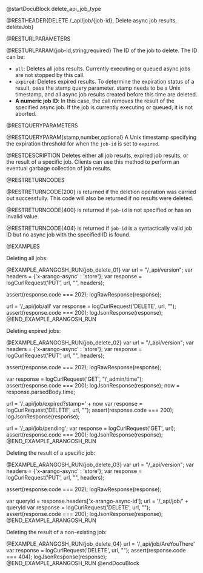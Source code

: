 
@startDocuBlock delete_api_job_type

@RESTHEADER{DELETE /_api/job/{job-id}, Delete async job results, deleteJob}

@RESTURLPARAMETERS

@RESTURLPARAM{job-id,string,required}
The ID of the job to delete. The ID can be:
- `all`: Deletes all jobs results. Currently executing or queued async
  jobs are not stopped by this call.
- `expired`: Deletes expired results. To determine the expiration status of a
  result, pass the stamp query parameter. stamp needs to be a Unix timestamp,
  and all async job results created before this time are deleted.
- **A numeric job ID**: In this case, the call removes the result of the
  specified async job. If the job is currently executing or queued, it is
  not aborted.

@RESTQUERYPARAMETERS

@RESTQUERYPARAM{stamp,number,optional}
A Unix timestamp specifying the expiration threshold for when the `job-id` is
set to `expired`.

@RESTDESCRIPTION
Deletes either all job results, expired job results, or the result of a
specific job.
Clients can use this method to perform an eventual garbage collection of job
results.

@RESTRETURNCODES

@RESTRETURNCODE{200}
is returned if the deletion operation was carried out successfully.
This code will also be returned if no results were deleted.

@RESTRETURNCODE{400}
is returned if `job-id` is not specified or has an invalid value.

@RESTRETURNCODE{404}
is returned if `job-id` is a syntactically valid job ID but no async job with
the specified ID is found.

@EXAMPLES

Deleting all jobs:

@EXAMPLE_ARANGOSH_RUN{job_delete_01}
  var url = "/_api/version";
  var headers = {'x-arango-async' : 'store'};
  var response = logCurlRequest('PUT', url, "", headers);

  assert(response.code === 202);
  logRawResponse(response);

  url = '/_api/job/all'
  var response = logCurlRequest('DELETE', url, "");
  assert(response.code === 200);
  logJsonResponse(response);
@END_EXAMPLE_ARANGOSH_RUN

Deleting expired jobs:

@EXAMPLE_ARANGOSH_RUN{job_delete_02}
  var url = "/_api/version";
  var headers = {'x-arango-async' : 'store'};
  var response = logCurlRequest('PUT', url, "", headers);

  assert(response.code === 202);
  logRawResponse(response);

  var response = logCurlRequest('GET', "/_admin/time");
  assert(response.code === 200);
  logJsonResponse(response);
  now = response.parsedBody.time;

  url = '/_api/job/expired?stamp=' + now
  var response = logCurlRequest('DELETE', url, "");
  assert(response.code === 200);
  logJsonResponse(response);

  url = '/_api/job/pending';
  var response = logCurlRequest('GET', url);
  assert(response.code === 200);
  logJsonResponse(response);
@END_EXAMPLE_ARANGOSH_RUN

Deleting the result of a specific job:

@EXAMPLE_ARANGOSH_RUN{job_delete_03}
  var url = "/_api/version";
  var headers = {'x-arango-async' : 'store'};
  var response = logCurlRequest('PUT', url, "", headers);

  assert(response.code === 202);
  logRawResponse(response);

  var queryId = response.headers['x-arango-async-id'];
  url = '/_api/job/' + queryId
  var response = logCurlRequest('DELETE', url, "");
  assert(response.code === 200);
  logJsonResponse(response);
@END_EXAMPLE_ARANGOSH_RUN

Deleting the result of a non-existing job:

@EXAMPLE_ARANGOSH_RUN{job_delete_04}
  url = '/_api/job/AreYouThere'
  var response = logCurlRequest('DELETE', url, "");
  assert(response.code === 404);
  logJsonResponse(response);
@END_EXAMPLE_ARANGOSH_RUN
@endDocuBlock
